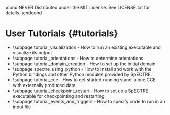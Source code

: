 \cond NEVER
Distributed under the MIT License.
See LICENSE.txt for details.
\endcond
# User Tutorials {#tutorials}

- \subpage tutorial_visualization - How to run an existing executable and
  visualize its output
- \subpage tutorial_orientations - How to determine orientations
- \subpage tutorial_domain_creation - How to set up the initial domain
- \subpage spectre_using_python - How to install and work with the Python
  bindings and other Python modules provided by SpECTRE.
- \subpage tutorial_cce - How to get started running stand-alone CCE with
  externally produced data
- \subpage tutorial_checkpoint_restart - How to set up a SpECTRE executable for
  checkpointing and restarting
- \subpage tutorial_events_and_triggers - How to specify code to run in an input
  file
